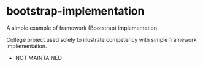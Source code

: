 # bootstrap-implementation
A simple example of framework (Bootstrap) implementation

College project used solely to illustrate competency with simple framework implementation. 

- NOT MAINTAINED
